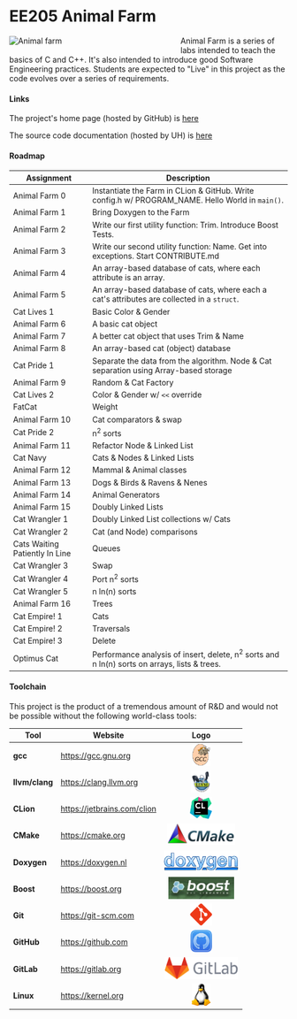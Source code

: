 EE205 Animal Farm
=================

<img src="images/animal_farm_full.jpg" style="width:300px; float: left; margin: 0 10px 10px 0;" alt="Animal farm"/>

Animal Farm is a series of labs intended to teach the basics of C and C++.  It's also intended to introduce good
Software Engineering practices.  Students are expected to "Live" in
this project as the code evolves over a series of requirements.

#### Links
The project's home page (hosted by GitHub) is [here](https://github.com/marknelsonengineer/ee205_animal_farm)

The source code documentation (hosted by UH) is [here](https://www2.hawaii.edu/~marknels/ee205/ee205_animal_farm)

#### Roadmap
| Assignment                     | Description                                                                                             |
|--------------------------------|---------------------------------------------------------------------------------------------------------|
| Animal Farm 0                  | Instantiate the Farm in CLion & GitHub.  Write config.h w/ PROGRAM_NAME.  Hello World in `main()`.      |
| Animal Farm 1                  | Bring Doxygen to the Farm                                                                               |
| Animal Farm 2                  | Write our first utility function:  Trim.  Introduce Boost Tests.                                        |
| Animal Farm 3                  | Write our second utility function:  Name.  Get into exceptions.  Start CONTRIBUTE.md                    |
| Animal Farm 4                  | An array-based database of cats, where each attribute is an array.                                      |
| Animal Farm 5                  | An array-based database of cats, where each a cat's attributes are collected in a `struct`.             |
| Cat Lives 1                    | Basic Color & Gender                                                                                    |
| Animal Farm 6                  | A basic cat object                                                                                      |
| Animal Farm 7                  | A better cat object that uses Trim & Name                                                               |
| Animal Farm 8                  | An array-based cat (object) database                                                                    |
| Cat Pride 1                    | Separate the data from the algorithm.  Node & Cat separation using Array-based storage                  |
| Animal Farm 9                  | Random & Cat Factory                                                                                    |
| Cat Lives 2                    | Color & Gender w/ `<<` override                                                                         |
| FatCat                         | Weight                                                                                                  |
| Animal Farm 10                 | Cat comparators & swap                                                                                  |
| Cat Pride 2                    | n<sup>2</sup> sorts                                                                                     |
| Animal Farm 11                 | Refactor Node & Linked List                                                                             |
| Cat Navy                       | Cats & Nodes & Linked Lists                                                                             |
| Animal Farm 12                 | Mammal & Animal classes                                                                                 |
| Animal Farm 13                 | Dogs & Birds & Ravens & Nenes                                                                           |
| Animal Farm 14                 | Animal Generators                                                                                       |
| Animal Farm 15                 | Doubly Linked Lists                                                                                     |
| Cat Wrangler 1                 | Doubly Linked List collections w/ Cats                                                                  |
| Cat Wrangler 2                 | Cat (and Node) comparisons                                                                              |
| Cats Waiting Patiently In Line | Queues                                                                                                  |
| Cat Wrangler 3                 | Swap                                                                                                    |
| Cat Wrangler 4                 | Port n<sup>2</sup> sorts                                                                                |
| Cat Wrangler 5                 | n ln(n) sorts                                                                                           |
| Animal Farm 16                 | Trees                                                                                                   |
| Cat Empire! 1                  | Cats                                                                                                    |
| Cat Empire! 2                  | Traversals                                                                                              |
| Cat Empire! 3                  | Delete                                                                                                  |
| Optimus Cat                    | Performance analysis of insert, delete, n<sup>2</sup> sorts and n ln(n) sorts on arrays, lists & trees. |

#### Toolchain
This project is the product of a tremendous amount of R&D and would not be possible without the following world-class tools:

| Tool           | Website                     |                                                Logo                                                 |
|----------------|-----------------------------|:---------------------------------------------------------------------------------------------------:|
| **gcc**        | https://gcc.gnu.org         |   <img src="images/logo_gcc.png" style="height:40px; float: center; margin: 0 0 0 0;" alt="GCC"/>   |
| **llvm/clang** | https://clang.llvm.org      |  <img src="images/logo_llvm.png" style="height:40px; float: center; margin: 0 0 0 0;" alt="GCC"/>   |
| **CLion**      | https://jetbrains.com/clion |  <img src="images/logo_clion.png" style="height:40px; float: center; margin: 0 0 0 0;" alt="GCC"/>  |
| **CMake**      | https://cmake.org           |  <img src="images/logo_cmake.png" style="height:40px; float: center; margin: 0 0 0 0;" alt="GCC"/>  |
| **Doxygen**    | https://doxygen.nl          | <img src="images/logo_doxygen.png" style="height:40px; float: center; margin: 0 0 0 0;" alt="GCC"/> |
| **Boost**      | https://boost.org           |  <img src="images/logo_boost.png" style="height:40px; float: center; margin: 0 0 0 0;" alt="GCC"/>  |
| **Git**        | https://git-scm.com         |   <img src="images/logo_git.png" style="height:40px; float: center; margin: 0 0 0 0;" alt="GCC"/>   |
| **GitHub**     | https://github.com          | <img src="images/logo_github.png" style="height:40px; float: center; margin: 0 0 0 0;" alt="GCC"/>  |
| **GitLab**     | https://gitlab.org          | <img src="images/logo_gitlab.png" style="height:40px; float: center; margin: 0 0 0 0;" alt="GCC"/>  |
| **Linux**      | https://kernel.org          |  <img src="images/logo_linux.png" style="height:40px; float: center; margin: 0 0 0 0;" alt="GCC"/>  |
